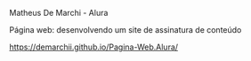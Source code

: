 Matheus De Marchi - Alura

Página web: desenvolvendo um site de assinatura de conteúdo

https://demarchii.github.io/Pagina-Web.Alura/
